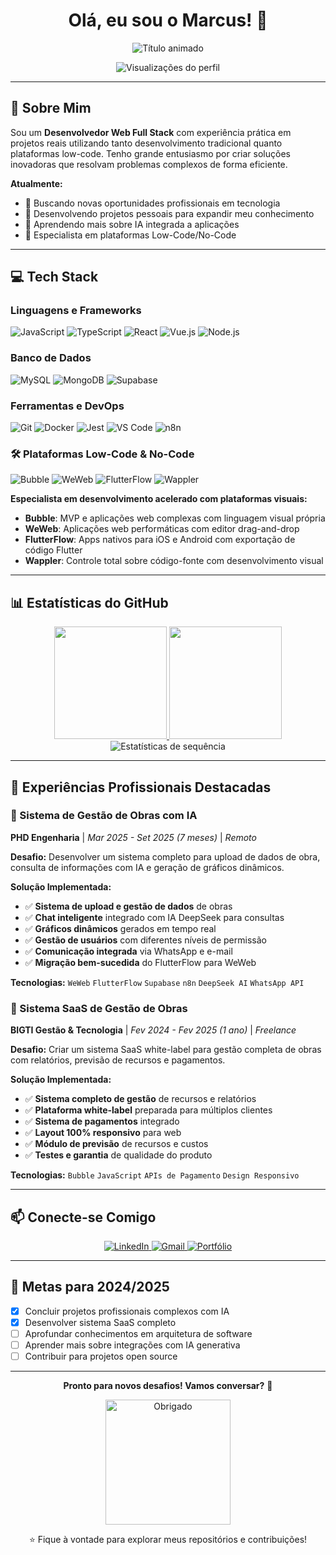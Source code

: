 <h1 align="center">Olá, eu sou o Marcus! 👋</h1>

<p align="center">
  <img src="https://readme-typing-svg.herokuapp.com/?color=DD6387&size=30&center=true&vCenter=true&width=500&lines=Desenvolvedor+Full+Stack;Especialista+em+Low-Code;+Experiência+em+Projetos+Reais;Em+busca+de+novos+desafios!" alt="Título animado" />
</p>

<div align="center">
  <img src="https://komarev.com/ghpvc/?username=MrBoats21&style=flat-square&color=blue" alt="Visualizações do perfil" />
</div>

---

## 🚀 Sobre Mim

Sou um **Desenvolvedor Web Full Stack** com experiência prática em projetos reais utilizando tanto desenvolvimento tradicional quanto plataformas low-code. Tenho grande entusiasmo por criar soluções inovadoras que resolvam problemas complexos de forma eficiente.

**Atualmente:**

- 💼 Buscando novas oportunidades profissionais em tecnologia
- 🔭 Desenvolvendo projetos pessoais para expandir meu conhecimento
- 🌱 Aprendendo mais sobre IA integrada a aplicações
- 🚀 Especialista em plataformas Low-Code/No-Code

---

## 💻 Tech Stack

### **Linguagens e Frameworks**
![JavaScript](https://img.shields.io/badge/JavaScript-F7DF1E?style=for-the-badge&logo=javascript&logoColor=black)
![TypeScript](https://img.shields.io/badge/TypeScript-3178C6?style=for-the-badge&logo=typescript&logoColor=white)
![React](https://img.shields.io/badge/React-61DAFB?style=for-the-badge&logo=react&logoColor=black)
![Vue.js](https://img.shields.io/badge/Vue.js-4FC08D?style=for-the-badge&logo=vuedotjs&logoColor=white)
![Node.js](https://img.shields.io/badge/Node.js-339933?style=for-the-badge&logo=nodedotjs&logoColor=white)

### **Banco de Dados**
![MySQL](https://img.shields.io/badge/MySQL-4479A1?style=for-the-badge&logo=mysql&logoColor=white)
![MongoDB](https://img.shields.io/badge/MongoDB-47A248?style=for-the-badge&logo=mongodb&logoColor=white)
![Supabase](https://img.shields.io/badge/Supabase-3ECF8E?style=for-the-badge&logo=supabase&logoColor=white)

### **Ferramentas e DevOps**
![Git](https://img.shields.io/badge/Git-F05032?style=for-the-badge&logo=git&logoColor=white)
![Docker](https://img.shields.io/badge/Docker-2496ED?style=for-the-badge&logo=docker&logoColor=white)
![Jest](https://img.shields.io/badge/Jest-C21325?style=for-the-badge&logo=jest&logoColor=white)
![VS Code](https://img.shields.io/badge/VS_Code-007ACC?style=for-the-badge&logo=visual-studio-code&logoColor=white)
![n8n](https://img.shields.io/badge/n8n-000000?style=for-the-badge&logo=n8n&logoColor=white)

### **🛠️ Plataformas Low-Code & No-Code**

![Bubble](https://img.shields.io/badge/Bubble-010101?style=for-the-badge&logo=bubble&logoColor=white)
![WeWeb](https://img.shields.io/badge/WeWeb-1E87FF?style=for-the-badge&logo=weweb&logoColor=white)
![FlutterFlow](https://img.shields.io/badge/FlutterFlow-00B4FF?style=for-the-badge&logo=flutterflow&logoColor=white)
![Wappler](https://img.shields.io/badge/Wappler-0C6EF5?style=for-the-badge&logo=wappler&logoColor=white)

**Especialista em desenvolvimento acelerado com plataformas visuais:**
- **Bubble**: MVP e aplicações web complexas com linguagem visual própria
- **WeWeb**: Aplicações web performáticas com editor drag-and-drop
- **FlutterFlow**: Apps nativos para iOS e Android com exportação de código Flutter
- **Wappler**: Controle total sobre código-fonte com desenvolvimento visual

---

## 📊 Estatísticas do GitHub

<div align="center">
  <a href="https://github.com/MrBoats21">
    <img height="180em" src="https://github-readme-stats.vercel.app/api?username=MrBoats21&show_icons=true&theme=dracula&include_all_commits=true&count_private=true&hide_border=true" />
    <img height="180em" src="https://github-readme-stats.vercel.app/api/top-langs/?username=MrBoats21&theme=dracula&layout=compact&hide_border=true" />
  </a>
</div>

<div align="center">
  <img src="https://github-readme-streak-stats.herokuapp.com/?user=MrBoats21&theme=dracula&hide_border=true" alt="Estatísticas de sequência" />
</div>

---

## 🌟 Experiências Profissionais Destacadas

### **🚧 Sistema de Gestão de Obras com IA** 
**PHD Engenharia** | *Mar 2025 - Set 2025 (7 meses)* | *Remoto*

**Desafio:** Desenvolver um sistema completo para upload de dados de obra, consulta de informações com IA e geração de gráficos dinâmicos.

**Solução Implementada:**
- ✅ **Sistema de upload e gestão de dados** de obras
- ✅ **Chat inteligente** integrado com IA DeepSeek para consultas
- ✅ **Gráficos dinâmicos** gerados em tempo real
- ✅ **Gestão de usuários** com diferentes níveis de permissão
- ✅ **Comunicação integrada** via WhatsApp e e-mail
- ✅ **Migração bem-sucedida** do FlutterFlow para WeWeb

**Tecnologias:** `WeWeb` `FlutterFlow` `Supabase` `n8n` `DeepSeek AI` `WhatsApp API`

### **💼 Sistema SaaS de Gestão de Obras**
**BIGTI Gestão & Tecnologia** | *Fev 2024 - Fev 2025 (1 ano)* | *Freelance*

**Desafio:** Criar um sistema SaaS white-label para gestão completa de obras com relatórios, previsão de recursos e pagamentos.

**Solução Implementada:**
- ✅ **Sistema completo de gestão** de recursos e relatórios
- ✅ **Plataforma white-label** preparada para múltiplos clientes
- ✅ **Sistema de pagamentos** integrado
- ✅ **Layout 100% responsivo** para web
- ✅ **Módulo de previsão** de recursos e custos
- ✅ **Testes e garantia** de qualidade do produto

**Tecnologias:** `Bubble` `JavaScript` `APIs de Pagamento` `Design Responsivo`

---

## 📫 Conecte-se Comigo

<div align="center">
  <a href="https://www.linkedin.com/in/marcus-guimar%C3%A3es-30059b235/" target="_blank">
    <img src="https://img.shields.io/badge/LinkedIn-0077B5?style=for-the-badge&logo=linkedin&logoColor=white" alt="LinkedIn" />
  </a>
  <a href="mailto:mrenanrguimaraes@gmail.com">
    <img src="https://img.shields.io/badge/Gmail-D14836?style=for-the-badge&logo=gmail&logoColor=white" alt="Gmail" />
  </a>
  <a href="https://marcus-guimaraes-portfolio.vercel.app/" target="_blank">
    <img src="https://img.shields.io/badge/Portfólio-FF6B6B?style=for-the-badge&logo=about.me&logoColor=white" alt="Portfólio" />
  </a>
</div>

---

## 🎯 Metas para 2024/2025

- [x] Concluir projetos profissionais complexos com IA
- [x] Desenvolver sistema SaaS completo
- [ ] Aprofundar conhecimentos em arquitetura de software
- [ ] Aprender mais sobre integrações com IA generativa
- [ ] Contribuir para projetos open source

---

<div align="center">
  
  **Pronto para novos desafios! Vamos conversar?** 🚀
  
  <img src="https://www.maxlaumeister.com/lfs/stress-test/tumblr_mhjhy3zwVs1rrftcdo1_500.gif" width="200" alt="Obrigado" />
  
  <p>⭐️ Fique à vontade para explorar meus repositórios e contribuições!</p>
</div>
